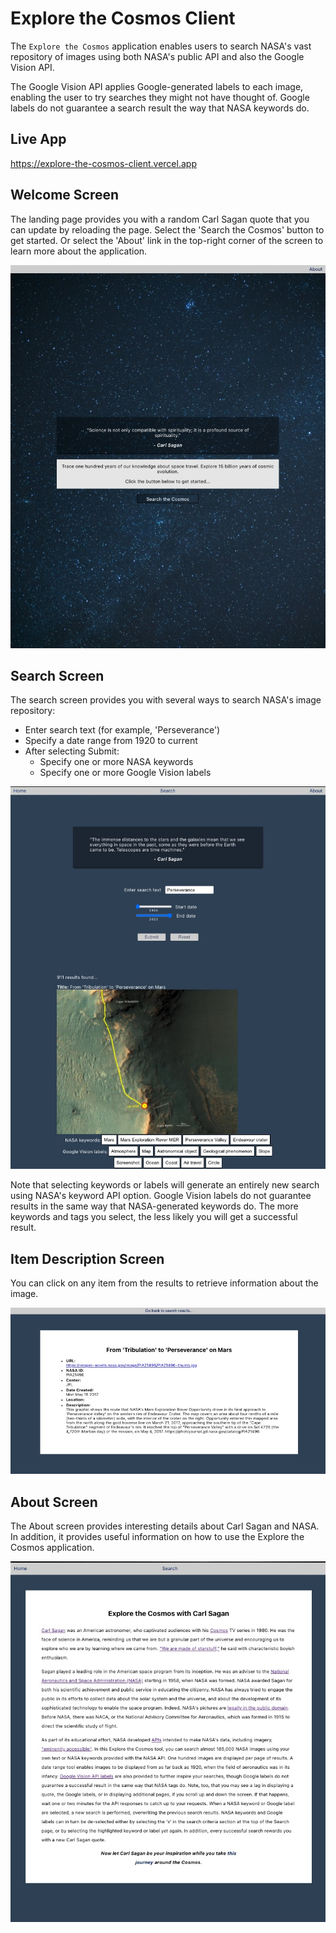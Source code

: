 # Explore the Cosmos Client

The `Explore the Cosmos` application enables users to search NASA's vast repository of images using both NASA's public API and also
the Google Vision API.

The Google Vision API applies Google-generated
labels to each image, enabling the user to try
searches they might not have thought of. Google labels do not guarantee
a search result the way that NASA keywords do.

## Live App

https://explore-the-cosmos-client.vercel.app

## Welcome Screen

The landing page provides you with a random Carl Sagan quote that you can update by reloading the page. Select the 'Search the Cosmos' button to get started. Or select the 'About' link in the top-right corner of the screen to learn more about the application.

![Alt text](./readme/LandingPage.jpg?raw=true "LandingPage")

## Search Screen

The search screen provides you with several ways to search NASA's image repository:

- Enter search text (for example, 'Perseverance')
- Specify a date range from 1920 to current
- After selecting Submit:
  - Specify one or more NASA keywords
  - Specify one or more Google Vision labels

![Alt text](./readme/SearchScreen.jpg?raw=true "SearchScreen")

Note that selecting keywords or labels will generate an entirely new search using NASA's keyword API option. Google Vision labels do not guarantee results in the same way that NASA-generated keywords do. The more keywords and tags you select, the less likely you will get a successful result.

## Item Description Screen

You can click on any item from the results to retrieve information about the image.

![Alt text](./readme/ItemDescription.jpg?raw=true "ItemDescription")

## About Screen

The About screen provides interesting details about Carl Sagan and NASA. In addition, it provides useful information on how to use the Explore the Cosmos application.

![Alt text](./readme/AboutScreen.jpg?raw=true "AboutScreen")
